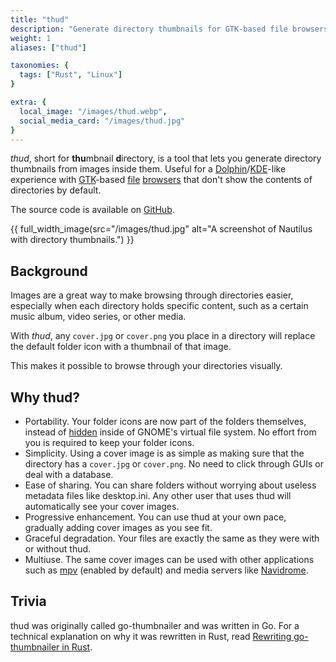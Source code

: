 ```yaml
---
title: "thud"
description: "Generate directory thumbnails for GTK-based file browsers from images inside them."
weight: 1
aliases: ["thud"]

taxonomies: {
  tags: ["Rust", "Linux"]
}

extra: {
  local_image: "/images/thud.webp",
  social_media_card: "/images/thud.jpg"
}
---
```


*thud*, short for **thu**mbnail **d**irectory, is a tool that lets you generate directory thumbnails from images inside them. Useful for a [Dolphin](https://apps.kde.org/dolphin/)/[KDE](https://kde.org/)-like experience with [GTK](https://www.gtk.org/)-based [file](https://apps.gnome.org/Nautilus/) [browsers](https://docs.xfce.org/xfce/thunar/start) that don't show the contents of directories by default.

The source code is available on [GitHub](https://github.com/donovanglover/thud).

{{ full_width_image(src="/images/thud.jpg" alt="A screenshot of Nautilus with directory thumbnails.") }}

## Background

Images are a great way to make browsing through directories easier, especially when each directory holds specific content, such as a certain music album, video series, or other media.

With *thud*, any `cover.jpg` or `cover.png` you place in a directory will replace the default folder icon with a thumbnail of that image.

This makes it possible to browse through your directories visually.

## Why thud?

- Portability. Your folder icons are now part of the folders themselves, instead of [hidden](https://askubuntu.com/questions/153575/where-does-gnome-nautilus-store-directory-icons) inside of GNOME's virtual file system. No effort from you is required to keep your folder icons.
- Simplicity. Using a cover image is as simple as making sure that the directory has a `cover.jpg` or `cover.png`. No need to click through GUIs or deal with a database.
- Ease of sharing. You can share folders without worrying about useless metadata files like desktop.ini. Any other user that uses thud will automatically see your cover images.
- Progressive enhancement. You can use thud at your own pace, gradually adding cover images as you see fit.
- Graceful degradation. Your files are exactly the same as they were with or without thud.
- Multiuse. The same cover images can be used with other applications such as [mpv](https://github.com/mpv-player/mpv) (enabled by default) and media servers like [Navidrome](https://github.com/navidrome/navidrome).

## Trivia

thud was originally called go-thumbnailer and was written in Go. For a technical explanation on why it was rewritten in Rust, read [Rewriting go-thumbnailer in Rust](/blog/rewriting-go-thumbnailer-in-rust).
